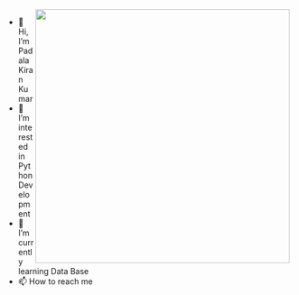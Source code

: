 <img align="right" width="450" height="450" src="https://konversations.com/community/img/stories/500x500/story_109.jpeg">

- 👋 Hi, I’m Padala Kiran Kumar
- 👀 I’m interested in Python Development
- 🌱 I’m currently learning Data Base
- 📫 How to reach me 
  
 
 

<!---
padalakiran/padalakiran is a ✨ special ✨ repository because its `README.md` (this file) appears on your GitHub profile.
You can click the Preview link to take a look at your changes.
--->
